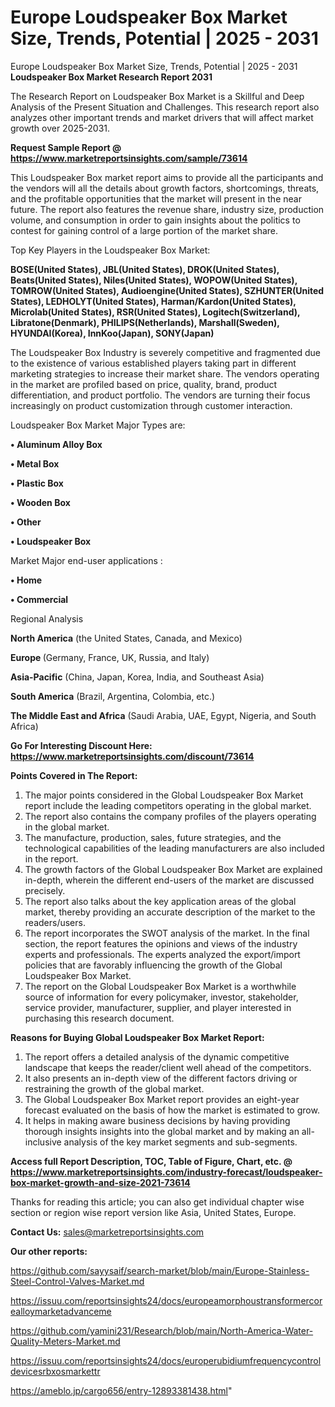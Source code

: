 # Europe Loudspeaker Box Market Size, Trends, Potential | 2025 - 2031
Europe Loudspeaker Box Market Size, Trends, Potential | 2025 - 2031
<strong>Loudspeaker Box Market Research Report 2031</strong>

The Research Report on Loudspeaker Box Market is a Skillful and Deep Analysis of the Present Situation and Challenges. This research report also analyzes other important trends and market drivers that will affect market growth over 2025-2031.

<strong>Request Sample Report @ <a href=https://www.marketreportsinsights.com/sample/73614>https://www.marketreportsinsights.com/sample/73614</a></strong>

This Loudspeaker Box market report aims to provide all the participants and the vendors will all the details about growth factors, shortcomings, threats, and the profitable opportunities that the market will present in the near future. The report also features the revenue share, industry size, production volume, and consumption in order to gain insights about the politics to contest for gaining control of a large portion of the market share.

Top Key Players in the Loudspeaker Box Market:

<strong>BOSE(United States), JBL(United States), DROK(United States), Beats(United States), Niles(United States), WOPOW(United States), TOMROW(United States), Audioengine(United States), SZHUNTER(United States), LEDHOLYT(United States), Harman/Kardon(United States), Microlab(United States), RSR(United States), Logitech(Switzerland), Libratone(Denmark), PHILIPS(Netherlands), Marshall(Sweden), HYUNDAI(Korea), InnKoo(Japan), SONY(Japan)</strong>

The Loudspeaker Box Industry is severely competitive and fragmented due to the existence of various established players taking part in different marketing strategies to increase their market share. The vendors operating in the market are profiled based on price, quality, brand, product differentiation, and product portfolio. The vendors are turning their focus increasingly on product customization through customer interaction.

Loudspeaker Box Market Major Types are:

<strong>• Aluminum Alloy Box

• Metal Box

• Plastic Box

• Wooden Box

• Other

• Loudspeaker Box</strong>

Market Major end-user applications :

<strong>• Home

• Commercial</strong>

Regional Analysis

</u><strong><b>North America</b></strong> (the United States, Canada, and Mexico)

<strong><b>Europe </b></strong>(Germany, France, UK, Russia, and Italy)

<strong><b>Asia-Pacific</b></strong> (China, Japan, Korea, India, and Southeast Asia)

<strong><b>South America</b></strong> (Brazil, Argentina, Colombia, etc.)

<strong><b>The Middle East and Africa</b></strong> (Saudi Arabia, UAE, Egypt, Nigeria, and South Africa)

<strong>Go For Interesting Discount Here: <a href=https://www.marketreportsinsights.com/discount/73614>https://www.marketreportsinsights.com/discount/73614</a></strong>

<strong>Points Covered in The Report:</strong>
<ol>
  <li>The major points considered in the Global Loudspeaker Box Market report include the leading competitors operating in the global market.</li>
  <li>The report also contains the company profiles of the players operating in the global market.</li>
  <li>The manufacture, production, sales, future strategies, and the technological capabilities of the leading manufacturers are also included in the report.</li>
  <li>The growth factors of the Global Loudspeaker Box Market are explained in-depth, wherein the different end-users of the market are discussed precisely.</li>
  <li>The report also talks about the key application areas of the global market, thereby providing an accurate description of the market to the readers/users.</li>
  <li>The report incorporates the SWOT analysis of the market. In the final section, the report features the opinions and views of the industry experts and professionals. The experts analyzed the export/import policies that are favorably influencing the growth of the Global Loudspeaker Box Market.</li>
  <li>The report on the Global Loudspeaker Box Market is a worthwhile source of information for every policymaker, investor, stakeholder, service provider, manufacturer, supplier, and player interested in purchasing this research document.</li>
</ol>
<strong>Reasons for Buying Global Loudspeaker Box Market Report:</strong>

<ol>
  <li>The report offers a detailed analysis of the dynamic competitive landscape that keeps the reader/client well ahead of the competitors.</li>
  <li>It also presents an in-depth view of the different factors driving or restraining the growth of the global market.</li>
  <li>The Global Loudspeaker Box Market report provides an eight-year forecast evaluated on the basis of how the market is estimated to grow.</li>
  <li>It helps in making aware business decisions by having providing thorough insights insights into the global market and by making an all-inclusive analysis of the key market segments and sub-segments.</li>
</ol>
<strong>Access full Report Description, TOC, Table of Figure, Chart, etc. @ <a href=https://www.marketreportsinsights.com/industry-forecast/loudspeaker-box-market-growth-and-size-2021-73614>https://www.marketreportsinsights.com/industry-forecast/loudspeaker-box-market-growth-and-size-2021-73614</a></strong>


Thanks for reading this article; you can also get individual chapter wise section or region wise report version like Asia, United States, Europe.

<strong>Contact Us:</strong>
sales@marketreportsinsights.com

<strong>Our other reports:</strong>

<a href=https://github.com/sayysaif/search-market/blob/main/Europe-Stainless-Steel-Control-Valves-Market.md>https://github.com/sayysaif/search-market/blob/main/Europe-Stainless-Steel-Control-Valves-Market.md</a>

<a href=https://issuu.com/reportsinsights24/docs/europeamorphoustransformercorealloymarketadvanceme>https://issuu.com/reportsinsights24/docs/europeamorphoustransformercorealloymarketadvanceme</a>

<a href=https://github.com/yamini231/Research/blob/main/North-America-Water-Quality-Meters-Market.md>https://github.com/yamini231/Research/blob/main/North-America-Water-Quality-Meters-Market.md</a>

<a href=https://issuu.com/reportsinsights24/docs/europerubidiumfrequencycontroldevicesrbxosmarkettr>https://issuu.com/reportsinsights24/docs/europerubidiumfrequencycontroldevicesrbxosmarkettr</a>

<a href=https://ameblo.jp/cargo656/entry-12893381438.html>https://ameblo.jp/cargo656/entry-12893381438.html</a>"
